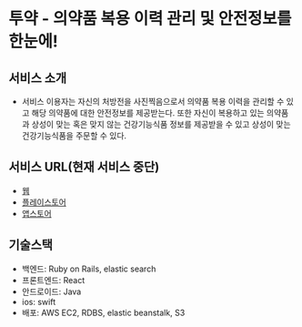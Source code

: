 # 투약 - 의약품 복용 이력 관리 및 안전정보를 한눈에!

## 서비스 소개

- 서비스 이용자는 자신의 처방전을 사진찍음으로서 의약품 복용 이력을 관리할 수 있고 해당 의약품에 대한 안전정보를 제공받는다. 또한 자신이 복용하고 있는 의약품과 상성이 맞는 혹은 맞지 않는 건강기능식품 정보를 제공받을 수 있고 상성이 맞는 건강기능식품을 주문할 수 있다.

## 서비스 URL(현재 서비스 중단)

- [웹](https://twoyak.com/)
- [플레이스토어](https://play.google.com/store/apps/details?id=com.twoyak.mymedihistory)
- [앱스토어](https://apps.apple.com/kr/app/%ED%88%AC%EC%95%BD-%EC%9D%98%EC%95%BD%ED%92%88-%EB%B3%B5%EC%9A%A9-%EC%9D%B4%EB%A0%A5%EA%B3%BC-%EC%95%88%EC%A0%84-%EC%A0%95%EB%B3%B4%EB%A5%BC-%ED%95%9C%EB%88%88%EC%97%90/id1486589963)

## 기술스택

- 백엔드: Ruby on Rails, elastic search
- 프론트엔드: React
- 안드로이드: Java
- ios: swift
- 배포: AWS EC2, RDBS, elastic beanstalk, S3
